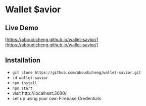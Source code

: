 # Wallet $avior

## Live Demo
[https://aboudicheng.github.io/wallet-savior/](https://aboudicheng.github.io/wallet-savior/)

## Installation

* `git clone https://github.com/aboudicheng/wallet-savior.git`
* `cd wallet-savior`
* `npm install`
* `npm start`
* visit http://localhost:3000/
* set up using your own Firebase Credentials